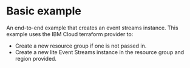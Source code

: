 # Basic example

An end-to-end example that creates an event streams instance.
This example uses the IBM Cloud terraform provider to:
 - Create a new resource group if one is not passed in.
 - Create a new lite Event Streams instance in the resource group and region provided.
